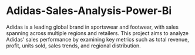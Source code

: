 # Adidas-Sales-Analysis-Power-Bi
Adidas is a leading global brand in sportswear and footwear, with sales spanning across multiple regions and retailers. This project aims to analyze Adidas' sales performance by examining key metrics such as total revenue, profit, units sold, sales trends, and regional distribution. 

